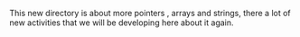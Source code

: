 This new directory is about more pointers , arrays and strings, there a lot of
new activities that we will be developing here about it again.